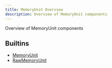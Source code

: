 ```yaml
---
title: MemoryUnit Overview
description: Overview of MemoryUnit components
---
```

Overview of MemoryUnit components
## Builtins
* [MemoryUnit](/docs/components/memoryunit/memoryunit/)
* [RawMemoryUnit](/docs/components/memoryunit/rawmemoryunit/)